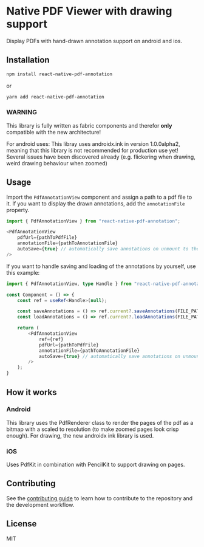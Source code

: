 # Native PDF Viewer with drawing support

Display PDFs with hand-drawn annotation support on android and ios.

## Installation

```sh
npm install react-native-pdf-annotation
```

or

```sh
yarn add react-native-pdf-annotation
```

### WARNING
This library is fully written as fabric components and therefor **only** compatible with the new architecture!

For android uses: This libray uses androidx.ink in version 1.0.0alpha2, meaning that this library is not recommended for production use yet! Several issues have been discovered already (e.g. flickering when drawing, weird drawing behaviour when zoomed)

## Usage

Import the `PdfAnnotationView` component and assign a path to a pdf file to it. If you want to display the drawn annotations, add the `annotationFile` property.
```js
import { PdfAnnotationView } from "react-native-pdf-annotation";

<PdfAnnotationView
    pdfUrl={pathToPdfFile}
    annotationFile={pathToAnnotationFile}
    autoSave={true} // automatically save annotations on unmount to the annotationFile
/>
```

If you want to handle saving and loading of the annotations by yourself, use this example:

```ts
import { PdfAnnotationView, type Handle } from "react-native-pdf-annotation";

const Component = () => {
    const ref = useRef<Handle>(null);

    const saveAnnotations = () => ref.current?.saveAnnotations(FILE_PATH);
    const loadAnnotations = () => ref.current?.loadAnnotations(FILE_PATH);

    return (
        <PdfAnnotationView
            ref={ref}
            pdfUrl={pathToPdfFile}
            annotationFile={pathToAnnotationFile}
            autoSave={true} // automatically save annotations on unmount to the annotationFile
        />
    );
}

```

## How it works

### Android
This library uses the PdfRenderer class to render the pages of the pdf as a bitmap with a scaled to resolution (to make zoomed pages look crisp enough).
For drawing, the new androidx ink library is used.

### iOS
Uses PdfKit in combination with PencilKit to support drawing on pages.

## Contributing

See the [contributing guide](CONTRIBUTING.md) to learn how to contribute to the repository and the development workflow.

## License

MIT
